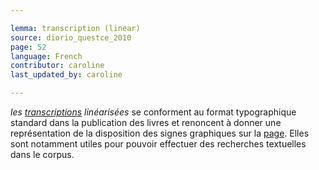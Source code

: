```yaml
---

lemma: transcription (linear)
source: diorio_questce_2010
page: 52
language: French
contributor: caroline
last_updated_by: caroline

---
```


_les [transcriptions](transcription.html) linéarisées_ se conforment au format typographique standard dans la publication des livres et renoncent à donner une représentation de la disposition des signes graphiques sur la [page](page.html). Elles sont notamment utiles pour pouvoir effectuer des recherches textuelles dans le corpus.
